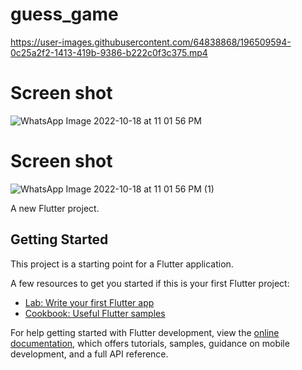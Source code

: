 # guess_game

https://user-images.githubusercontent.com/64838868/196509594-0c25a2f2-1413-419b-9386-b222c0f3c375.mp4

# Screen shot
![WhatsApp Image 2022-10-18 at 11 01 56 PM](https://user-images.githubusercontent.com/64838868/196509582-a6a8a47f-ee11-41b1-93ae-3b772b738b9e.jpeg)



# Screen shot
![WhatsApp Image 2022-10-18 at 11 01 56 PM (1)](https://user-images.githubusercontent.com/64838868/196509610-1a55c211-e8cc-4544-9107-3ff85dabcc47.jpeg)

A new Flutter project.

## Getting Started

This project is a starting point for a Flutter application.

A few resources to get you started if this is your first Flutter project:

- [Lab: Write your first Flutter app](https://docs.flutter.dev/get-started/codelab)
- [Cookbook: Useful Flutter samples](https://docs.flutter.dev/cookbook)

For help getting started with Flutter development, view the
[online documentation](https://docs.flutter.dev/), which offers tutorials,
samples, guidance on mobile development, and a full API reference.
